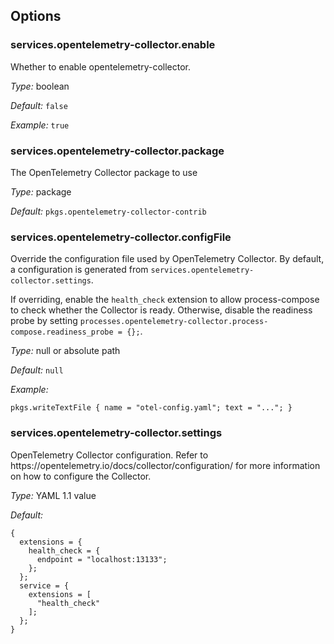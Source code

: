 [comment]: # (Do not edit this file as it is autogenerated. Go to docs/individual-docs if you want to make edits.)


[comment]: # (Please add your documentation on top of this line)

## Options

### services\.opentelemetry-collector\.enable



Whether to enable opentelemetry-collector\.



*Type:*
boolean



*Default:*
` false `



*Example:*
` true `



### services\.opentelemetry-collector\.package



The OpenTelemetry Collector package to use



*Type:*
package



*Default:*
` pkgs.opentelemetry-collector-contrib `



### services\.opentelemetry-collector\.configFile

Override the configuration file used by OpenTelemetry Collector\.
By default, a configuration is generated from ` services.opentelemetry-collector.settings `\.

If overriding, enable the ` health_check ` extension to allow process-compose to check whether the Collector is ready\.
Otherwise, disable the readiness probe by setting ` processes.opentelemetry-collector.process-compose.readiness_probe = {}; `\.



*Type:*
null or absolute path



*Default:*
` null `



*Example:*

```
pkgs.writeTextFile { name = "otel-config.yaml"; text = "..."; }

```



### services\.opentelemetry-collector\.settings



OpenTelemetry Collector configuration\.
Refer to https://opentelemetry\.io/docs/collector/configuration/
for more information on how to configure the Collector\.



*Type:*
YAML 1\.1 value



*Default:*

```
{
  extensions = {
    health_check = {
      endpoint = "localhost:13133";
    };
  };
  service = {
    extensions = [
      "health_check"
    ];
  };
}
```
